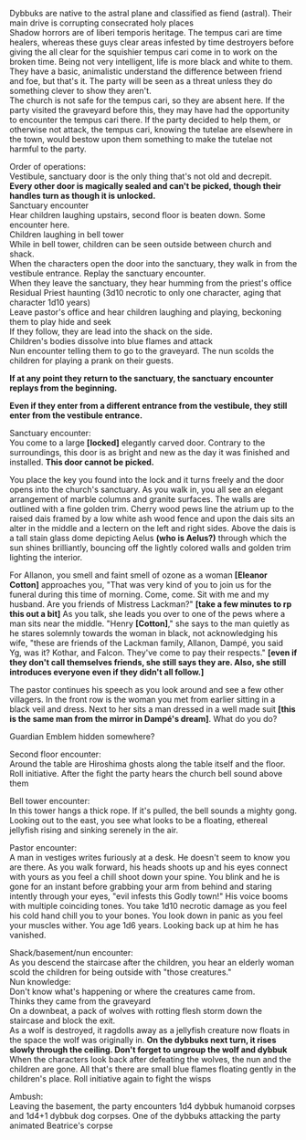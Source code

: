 Dybbuks are native to the astral plane and classified as fiend (astral). Their main drive is corrupting consecrated holy places  
Shadow horrors are of liberi temporis heritage. The tempus cari are time healers, whereas these guys clear areas infested by time destroyers before giving the all clear for the squishier tempus cari come in to work on the broken time. Being not very intelligent, life is more black and white to them. They have a basic, animalistic understand the difference between friend and foe, but that's it. The party will be seen as a threat unless they do something clever to show they aren't.  
The church is not safe for the tempus cari, so they are absent here. If the party visited the graveyard before this, they may have had the opportunity to encounter the tempus cari there. If the party decided to help them, or otherwise not attack, the tempus cari, knowing the tutelae are elsewhere in the town, would bestow upon them something to make the tutelae not harmful to the party.
 
Order of operations:  
Vestibule, sanctuary door is the only thing that's not old and decrepit.  
**Every other door is magically sealed and can't be picked, though their handles turn as though it is unlocked.**  
Sanctuary encounter  
Hear children laughing upstairs, second floor is beaten down. Some encounter here.  
Children laughing in bell tower  
While in bell tower, children can be seen outside between church and shack.  
When the characters open the door into the sanctuary, they walk in from the vestibule entrance. Replay the sanctuary encounter.  
When they leave the sanctuary, they hear humming from the priest's office  
Residual Priest haunting (3d10 necrotic to only one character, aging that character 1d10 years)  
Leave pastor's office and hear children laughing and playing, beckoning them to play hide and seek  
If they follow, they are lead into the shack on the side.  
Children's bodies dissolve into blue flames and attack  
Nun encounter telling them to go to the graveyard. The nun scolds the children for playing a prank on their guests.
 
**If at any point they return to the sanctuary, the sanctuary encounter replays from the beginning.**
 
**Even if they enter from a different entrance from the vestibule, they still enter from the vestibule entrance.**
 
Sanctuary encounter:  
You come to a large **[locked]** elegantly carved door. Contrary to the surroundings, this door is as bright and new as the day it was finished and installed. **This door cannot be picked.**
 
You place the key you found into the lock and it turns freely and the door opens into the church's sanctuary. As you walk in, you all see an elegant arrangement of marble columns and granite surfaces. The walls are outlined with a fine golden trim. Cherry wood pews line the atrium up to the raised dais framed by a low white ash wood fence and upon the dais sits an alter in the middle and a lectern on the left and right sides. Above the dais is a tall stain glass dome depicting Aelus **(who is Aelus?)** through which the sun shines brilliantly, bouncing off the lightly colored walls and golden trim lighting the interior.
 
For Allanon, you smell and faint smell of ozone as a woman **[Eleanor Cotton]** approaches you, "That was very kind of you to join us for the funeral during this time of morning. Come, come. Sit with me and my husband. Are you friends of Mistress Lackman?" **[take a few minutes to rp this out a bit]** As you talk, she leads you over to one of the pews where a man sits near the middle. "Henry **[Cotton]**," she says to the man quietly as he stares solemnly towards the woman in black, not acknowledging his wife, "these are friends of the Lackman family, Allanon, Dampé, you said Yg, was it? Kothar, and Falcon. They've come to pay their respects." **[even if they don't call themselves friends, she still says they are. Also, she still introduces everyone even if they didn't all follow.]**
 
The pastor continues his speech as you look around and see a few other villagers. In the front row is the woman you met from earlier sitting in a black veil and dress. Next to her sits a man dressed in a well made suit **[this is the same man from the mirror in Dampé's dream]**. What do you do?
 
Guardian Emblem hidden somewhere?
 
Second floor encounter:  
Around the table are Hiroshima ghosts along the table itself and the floor. Roll initiative. After the fight the party hears the church bell sound above them
 
Bell tower encounter:  
In this tower hangs a thick rope. If it's pulled, the bell sounds a mighty gong. Looking out to the east, you see what looks to be a floating, ethereal jellyfish rising and sinking serenely in the air.
 
Pastor encounter:  
A man in vestiges writes furiously at a desk. He doesn't seem to know you are there. As you walk forward, his heads shoots up and his eyes connect with yours as you feel a chill shoot down your spine. You blink and he is gone for an instant before grabbing your arm from behind and staring intently through your eyes, "evil infests this Godly town!" His voice booms with multiple coinciding tones. You take 1d10 necrotic damage as you feel his cold hand chill you to your bones. You look down in panic as you feel your muscles wither. You age 1d6 years. Looking back up at him he has vanished.
 
Shack/basement/nun encounter:  
As you descend the staircase after the children, you hear an elderly woman scold the children for being outside with "those creatures."  
Nun knowledge:  
Don't know what's happening or where the creatures came from.  
Thinks they came from the graveyard  
On a downbeat, a pack of wolves with rotting flesh storm down the staircase and block the exit.  
As a wolf is destroyed, it ragdolls away as a jellyfish creature now floats in the space the wolf was originally in. **On the dybbuks next turn, it rises slowly through the ceiling. Don't forget to ungroup the wolf and dybbuk**  
When the characters look back after defeating the wolves, the nun and the children are gone. All that's there are small blue flames floating gently in the children's place. Roll initiative again to fight the wisps
 
Ambush:  
Leaving the basement, the party encounters 1d4 dybbuk humanoid corpses and 1d4+1 dybbuk dog corpses. One of the dybbuks attacking the party animated Beatrice's corpse